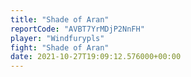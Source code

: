 ```yaml
---
title: "Shade of Aran"
reportCode: "AVBT7YrMDjP2NnFH"
player: "Windfurypls"
fight: "Shade of Aran"
date: 2021-10-27T19:09:12.576000+00:00
---
```

